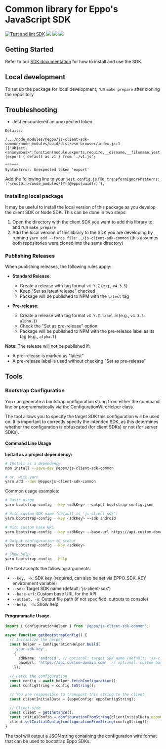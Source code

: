 # Common library for Eppo's JavaScript SDK
[![Test and lint SDK](https://github.com/Eppo-exp/js-sdk-common/actions/workflows/lint-test-sdk.yml/badge.svg)](https://github.com/Eppo-exp/js-sdk-common/actions/workflows/lint-test-sdk.yml)
[![](https://img.shields.io/npm/v/@eppo/js-client-sdk-common)](https://www.npmjs.com/package/@eppo/js-client-sdk-common)
[![](https://img.shields.io/static/v1?label=GitHub+Pages&message=API+reference&color=00add8)](https://eppo-exp.github.io/js-client-sdk/js-client-sdk-common.html)
[![](https://data.jsdelivr.com/v1/package/npm/@eppo/js-client-sdk-common/badge)](https://www.jsdelivr.com/package/npm/@eppo/js-client-sdk-common)

## Getting Started

Refer to our [SDK documentation](https://docs.geteppo.com/sdks/client-sdks/javascript) for how to install and use the SDK.

## Local development

To set up the package for local development, run `make prepare` after cloning the repository

## Troubleshooting

* Jest encountered an unexpected token
```
Details:

/.../node_modules/@eppo/js-client-sdk-common/node_modules/uuid/dist/esm-browser/index.js:1
({"Object.<anonymous>":function(module,exports,require,__dirname,__filename,jest){export { default as v1 } from './v1.js';
                                                                                  ^^^^^^
SyntaxError: Unexpected token 'export'
```
Add the following line to your `jest.config.js` file:
`transformIgnorePatterns: ['<rootDir>/node_modules/(?!(@eppo|uuid)/)'],`

### Installing local package

It may be useful to install the local version of this package as you develop the client SDK or Node SDK.
This can be done in two steps:
1. Open the directory with the client SDK you want to add this library to, and run `make prepare`
2. Add the local version of this library to the SDK you are developing by running `yarn add --force file:../js-client-sdk-common` (this assumes both repositories were cloned into the same directory)

### Publishing Releases

When publishing releases, the following rules apply:

- **Standard Release**: 
  - Create a release with tag format `vX.Y.Z` (e.g., `v4.3.5`)
  - Keep "Set as latest release" checked
  - Package will be published to NPM with the `latest` tag

- **Pre-release**:
  - Create a release with tag format `vX.Y.Z-label.N` (e.g., `v4.3.5-alpha.1`)
  - Check the "Set as pre-release" option
  - Package will be published to NPM with the pre-release label as its tag (e.g., `alpha.1`)

**Note**: The release will not be published if:
- A pre-release is marked as "latest"
- A pre-release label is used without checking "Set as pre-release"

## Tools

### Bootstrap Configuration

You can generate a bootstrap configuration string from either the command line or programmatically via the
ConfigurationWireHelper class.

The tool allows you to specify the target SDK this configuration will be used on. It is important to correctly specify
the intended SDK, as this determines whether the configuration is obfuscated (for client SDKs) or not (for server SDKs).

#### Command Line Usage

**Install as a project dependency:**
```bash
# Install as a dependency
npm install --save-dev @eppo/js-client-sdk-common

# or, with yarn
yarn add --dev @eppo/js-client-sdk-common
```

Common usage examples:
```bash
# Basic usage
yarn bootstrap-config --key <sdkKey> --output bootstrap-config.json

# With custom SDK name (default is 'js-client-sdk')
yarn bootstrap-config --key <sdkKey> --sdk android

# With custom base URL
yarn bootstrap-config --key <sdkKey> --base-url https://api.custom-domain.com

# Output configuration to stdout
yarn bootstrap-config --key <sdkKey> 

# Show help
yarn bootstrap-config --help
```

The tool accepts the following arguments:
- `--key, -k`: SDK key (required, can also be set via EPPO_SDK_KEY environment variable)
- `--sdk`: Target SDK name (default: 'js-client-sdk')
- `--base-url`: Custom base URL for the API
- `--output, -o`: Output file path (if not specified, outputs to console)
- `--help, -h`: Show help

#### Programmatic Usage
```typescript
import { ConfigurationHelper } from '@eppo/js-client-sdk-common';

async function getBootstrapConfig() {
  // Initialize the helper
  const helper = ConfigurationHelper.build(
    'your-sdk-key',
    {
      sdkName: 'android', // optional: target SDK name (default: 'js-client-sdk')
      baseUrl: 'https://api.custom-domain.com', // optional: custom base URL
    });

  // Fetch the configuration
  const config = await helper.fetchConfiguration();
  const configString = config.toString();

  // You are responsible to transport this string to the client
  const clientInitialData = {eppoConfig: eppoConfigString};

  // Client-side
  const client = getInstance();
  const initialConfig = configurationFromString(clientInitialData.eppoConfig);
  client.setInitialConfig(configurationFromString(configString));
}
```

The tool will output a JSON string containing the configuration wire format that can be used to bootstrap Eppo SDKs.
